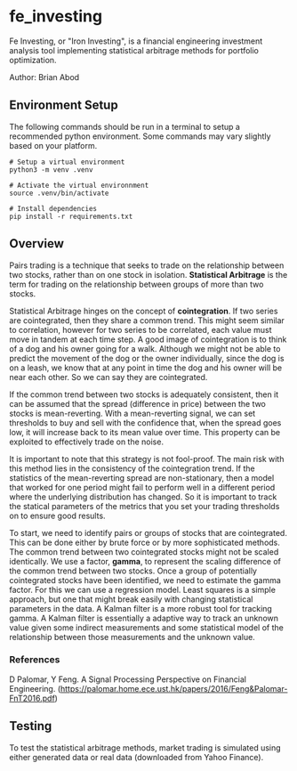 # fe_investing

Fe Investing, or "Iron Investing", is a financial engineering investment analysis tool implementing statistical arbitrage methods for portfolio optimization.

Author: Brian Abod

## Environment Setup

The following commands should be run in a terminal to setup a recommended python environment. Some commands may vary slightly based on your platform.

```shell
# Setup a virtual environment
python3 -m venv .venv

# Activate the virtual environnment
source .venv/bin/activate

# Install dependencies
pip install -r requirements.txt
```

## Overview

Pairs trading is a technique that seeks to trade on the relationship between two stocks, rather than on one stock in isolation. **Statistical Arbitrage** is the term for trading on the relationship between groups of more than two stocks.

Statistical Arbitrage hinges on the concept of **cointegration**. If two series are cointegrated, then they share a common trend. This might seem similar to correlation, however for two series to be correlated, each value must move in tandem at each time step. A good image of cointegration is to think of a dog and his owner going for a walk. Although we might not be able to predict the movement of the dog or the owner individually, since the dog is on a leash, we know that at any point in time the dog and his owner will be near each other. So we can say they are cointegrated.

If the common trend between two stocks is adequately consistent, then it can be assumed that the spread (difference in price) between the two stocks is mean-reverting. With a mean-reverting signal, we can set thresholds to buy and sell with the confidence that, when the spread goes low, it will increase back to its mean value over time. This property can be exploited to effectively trade on the noise.

It is important to note that this strategy is not fool-proof. The main risk with this method lies in the consistency of the cointegration trend. If the statistics of the mean-reverting spread are non-stationary, then a model that worked for one period might fail to perform well in a different period where the underlying distribution has changed. So it is important to track the statical parameters of the metrics that you set your trading thresholds on to ensure good results.

To start, we need to identify pairs or groups of stocks that are cointegrated. This can be done either by brute force or by more sophisticated methods. The common trend between two cointegrated stocks might not be scaled identically. We use a factor, **gamma**, to represent the scaling difference of the common trend between two stocks. Once a group of potentially cointegrated stocks have been identified, we need to estimate the gamma factor. For this we can use a regression model. Least squares is a simple approach, but one that might break easily with changing statistical parameters in the data. A Kalman filter is a more robust tool for tracking gamma. A Kalman filter is essentially a adaptive way to track an unknown value given some indirect measurements and some statistical model of the relationship between those measurements and the unknown value.

### References

D Palomar, Y Feng. A Signal Processing Perspective on Financial Engineering. (https://palomar.home.ece.ust.hk/papers/2016/Feng&Palomar-FnT2016.pdf)

## Testing

To test the statistical arbitrage methods, market trading is simulated using either generated data or real data (downloaded from Yahoo Finance).
